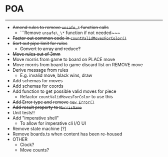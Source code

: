 # POA

---

- ~~Amend rules to remove `unsafe_*` function calls~~
  - ```Remove `unsafe\_\*` function if not needed~~~
- ~~Factor out common code in `countValidMovesForColor()`~~
- ~~Sort out pipe limit for rules~~
  - ~~Convert to array and reduce?~~
- ~~Move rules out of 3mm~~
- Move morris from game to board on PLACE move
- Move morris from board to game discard list on REMOVE move
- Derive message from rules
  - E.g. invalid move, black wins, draw
- Add schemas for moves
- Add schemas for coords
- Add function to get possible valid moves for piece
  - Refactor `countValidMovesForColor` to use this
- ~~Add Error type and remove `new Error()`~~
- ~~Add result property to `MorrisGame`~~
- Unit tests!!
- Add "imperative shell"
  - To allow for imperative cli I/O UI
- Remove state machine [?]
- Remove boards.ts when content has been re-housed
- OTHER
  - Clock?
  - Move counts?
